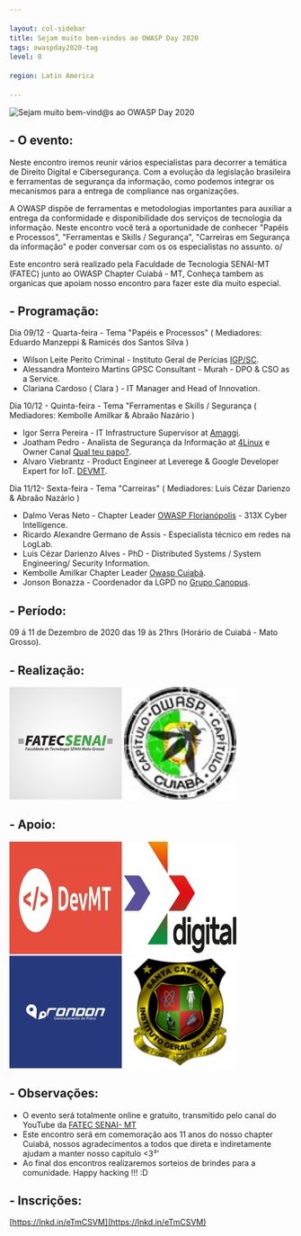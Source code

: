 ```yaml
---

layout: col-sidebar
title: Sejam muito bem-vindos ao OWASP Day 2020
tags: owaspday2020-tag
level: 0

region: Latin America

---
```

 
![Sejam muito bem-vind@s ao OWASP Day 2020](assets/images/logo.png)

## - O evento:  
Neste encontro iremos reunir vários especialistas para decorrer a temática de Direito Digital e Cibersegurança. 
Com a evolução da legislação brasileira e ferramentas de segurança da informação, como podemos integrar os mecanismos para a entrega de compliance nas organizações. 

A OWASP dispõe de ferramentas e metodologias importantes para auxiliar a entrega da conformidade e disponibilidade dos serviços de tecnologia da informação. Neste encontro você terá a oportunidade de conhecer "Papéis e Processos", "Ferramentas e Skills / Segurança", "Carreiras em Segurança da informação" e poder conversar com os os especialistas no assunto. o/ 

Este encontro será realizado pela Faculdade de Tecnologia SENAI-MT (FATEC) junto ao OWASP Chapter Cuiabá - MT, Conheça tambem as organicas que apoiam nosso encontro para fazer este dia muito especial. 


## - Programação:  

Dia 09/12 - Quarta-feira - Tema "Papéis e Processos" ( Mediadores: Eduardo Manzeppi & Ramicés dos Santos Silva )

- Wilson Leite Perito Criminal - Instituto Geral de Perícias [IGP/SC](https://www.igp.sc.gov.br). 
- Alessandra Monteiro Martins GPSC Consultant - Murah - DPO & CSO as a Service.
- Clariana Cardoso ( Clara ) -  IT Manager and Head of Innovation. 


Dia 10/12 - Quinta-feira - Tema "Ferramentas e Skills / Segurança ( Mediadores: Kembolle Amilkar & Abraão Nazário )

- Igor Serra Pereira - IT Infrastructure Supervisor at [Amaggi](https://www.amaggi.com.br).
- Joatham Pedro - Analista de Segurança da Informação at [4Linux](https://4linux.com.br) e Owner Canal [Qual teu papo?](https://www.youtube.com/c/QualTeuPapo).  
- Alvaro Viebrantz - Product Engineer at Leverege & Google Developer Expert for IoT. [DEVMT](https://github.com/devmatogrosso).

Dia 11/12- Sexta-feira - Tema "Carreiras" ( Mediadores: Luís Cézar Darienzo & Abraão Nazário )

- Dalmo Veras Neto - Chapter Leader [OWASP Florianópolis](https://owasp.org/www-chapter-florianopolis) - 313X Cyber Intelligence.
- Ricardo Alexandre Germano de Assis - Especialista técnico em redes na LogLab.
- Luís Cézar Darienzo Alves - PhD - Distributed Systems / System Engineering/ Security Information.
- Kembolle Amilkar  Chapter Leader [Owasp Cuiabá](https://owasp.org/www-chapter-cuiaba).
- Jonson Bonazza - Coordenador da LGPD no [Grupo Canopus](https://www.grupocanopus.com.br).


## - Período:   
09 á 11 de Dezembro de 2020 das 19 às 21hrs (Horário de Cuiabá - Mato Grosso).﻿

## - Realização: 
<img src="assets/images/fatec.png" height="200" width="200"> <img src="assets/images/owasp-cba.jpeg" height="200" width="200">

## - Apoio: 
<img src="assets/images/devmt.jpg" height="200" width="200"> <img src="assets/images/lume+.jpeg" height="200" width="200"> <img src="assets/images/rondon.png" height="200" width="200"> <img src="assets/images/igpsc.png" height="200" width="200"> 

## - Observações:
- O evento será totalmente online e gratuito, transmitido pelo canal do YouTube da [FATEC SENAI- MT](https://www.youtube.com/c/FatecSenaiMatoGrosso)
- Este encontro será em comemoração aos 11 anos do nosso chapter Cuiabá, nossos agradecimentos a todos que direta e indiretamente ajudam a manter nosso capitulo <3³' 
- Ao final dos encontros realizaremos sorteios de brindes para a comunidade. Happy hacking !!! :D 

## - Inscrições: 
[https://lnkd.in/eTmCSVM](https://lnkd.in/eTmCSVM)